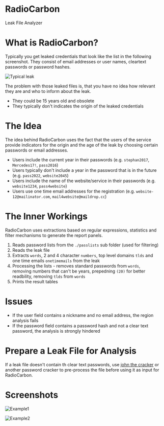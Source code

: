 # RadioCarbon
Leak File Analyzer

# What is RadioCarbon?

Typically you get leaked credentials that look like the list in the following screenshot. They consist of email addresses or user names, cleartext passwords or password hashes. 

![Typical leak](https://raw.githubusercontent.com/Neo23x0/radiocarbon/master/screens/leak1.png)

The problem with those leaked files is, that you have no idea how relevant they are and who to inform about the leak. 

- They could be 15 years old and obsolete
- They typically don't indicates the origin of the leaked credentials

# The Idea

The idea behind RadioCarbon uses the fact that the users of the service provide indicators for the origin and the age of the leak by choosing certain passwords or email addresses. 

- Users include the current year in their passwords (e.g. `stephan2017`, `Mercedes17!`, `pass2016`)
- Users typically don't include a year in the password that is in the future (e.g. `pass2022`, `website2045`)
- Users include the name of the website/service in their passwords (e.g. `website1234`, `pass4website`)
- Users use one time email addresses for the registration (e.g. `website-12@mailinator.com`, `mail4website@maildrop.cc`)

# The Inner Workings

RadioCarbon uses extractions based on regular expressions, statistics and filter mechanisms to generate the report panels.

1. Reads password lists from the `./passlists` sub folder (used for filtering)
2. Reads the leak file
3. Extracts `words`, 2 and 4 character `numbers`, top level domains `tlds` and one time emails `onetimemails` from the leak
4. Processing the lists - removes standard passwords from `words`, removing numbers that can't be years, prepedning `(20)` for better readbility, removing `tlds` from `words`
5. Prints the result tables

# Issues

- If the user field contains a nickname and no email address, the region analysis fails
- If the password field contains a password hash and not a clear text password, the analysis is strongly hindered

# Prepare a Leak File for Analysis

If a leak file doesn't contain th clear text passwords, use [john the cracker](http://www.openwall.com/john/) or another password cracker to pre-process the file before using it as input for RadioCarbon. 

# Screenshots

![Example1](https://raw.githubusercontent.com/Neo23x0/radiocarbon/master/screens/radiocarbon1.png)

![Example2](https://raw.githubusercontent.com/Neo23x0/radiocarbon/master/screens/radiocarbon2.png)
